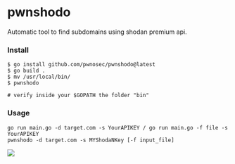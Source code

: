 # pwnshodo
Automatic tool to find subdomains using shodan premium api.

### Install
```
$ go install github.com/pwnosec/pwnshodo@latest
$ go build .
$ mv /usr/local/bin/
$ pwnshodo

# verify inside your $GOPATH the folder "bin"
```
### Usage
```
go run main.go -d target.com -s YourAPIKEY / go run main.go -f file -s YourAPIKEY
pwnshodo -d target.com -s MYShodaNKey [-f input_file]
```

![](https://i.ibb.co.com/23v2gY0/Screenshot-2024-10-01-at-01-06-57.png)

